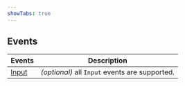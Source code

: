 ```yaml
---
showTabs: true
---
```


## Events

| Events                                  | Description                                    |
| --------------------------------------- | ---------------------------------------------- |
| [Input](/uilib/components/input/events) | _(optional)_ all `Input` events are supported. |
